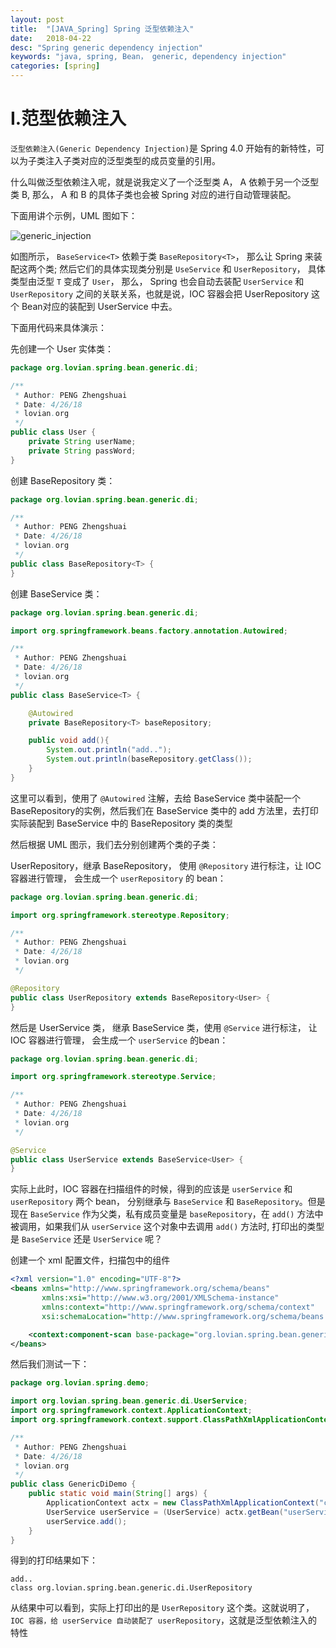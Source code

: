 ```yaml
---
layout: post
title:  "[JAVA_Spring] Spring 泛型依赖注入"
date:   2018-04-22
desc: "Spring generic dependency injection"
keywords: "java, spring, Bean， generic, dependency injection"
categories: [spring]
---
```


# I.范型依赖注入

```泛型依赖注入(Generic Dependency Injection)```是 Spring 4.0 开始有的新特性，可以为子类注入子类对应的泛型类型的成员变量的引用。

什么叫做泛型依赖注入呢，就是说我定义了一个泛型类 A， A 依赖于另一个泛型类 B, 那么， A 和 B 的具体子类也会被 Spring 对应的进行自动管理装配。

下面用讲个示例，UML 图如下：

![generic_injection](/assets/blog/2018/04/generic_injection.png)



如图所示， ```BaseService<T>``` 依赖于类 ```BaseRepository<T>```， 那么让 Spring 来装配这两个类; 然后它们的具体实现类分别是 ```UseService``` 和 ```UserRepository```， 具体类型由泛型 ```T``` 变成了 ```User```， 那么， Spring 也会自动去装配 ```UserService``` 和 ```UserRepository``` 之间的关联关系，也就是说，IOC 容器会把 UserRepository 这个 Bean对应的装配到 UserService 中去。

下面用代码来具体演示：

先创建一个 User 实体类：

```java
package org.lovian.spring.bean.generic.di;

/**
 * Author: PENG Zhengshuai
 * Date: 4/26/18
 * lovian.org
 */
public class User {
    private String userName;
    private String passWord;
}
```

创建 BaseRepository 类：

```java
package org.lovian.spring.bean.generic.di;

/**
 * Author: PENG Zhengshuai
 * Date: 4/26/18
 * lovian.org
 */
public class BaseRepository<T> {
}
```

创建 BaseService 类：

```java
package org.lovian.spring.bean.generic.di;

import org.springframework.beans.factory.annotation.Autowired;

/**
 * Author: PENG Zhengshuai
 * Date: 4/26/18
 * lovian.org
 */
public class BaseService<T> {

    @Autowired
    private BaseRepository<T> baseRepository;

    public void add(){
        System.out.println("add..");
        System.out.println(baseRepository.getClass());
    }
}
```

这里可以看到，使用了 ```@Autowired``` 注解，去给 BaseService 类中装配一个 BaseRepository的实例，然后我们在 BaseService 类中的 add 方法里，去打印实际装配到 BaseService 中的 BaseRepository 类的类型

然后根据 UML 图示，我们去分别创建两个类的子类：

UserRepository，继承 BaseRepository， 使用 ```@Repository``` 进行标注，让 IOC 容器进行管理， 会生成一个 ```userRepository``` 的 bean：

```java
package org.lovian.spring.bean.generic.di;

import org.springframework.stereotype.Repository;

/**
 * Author: PENG Zhengshuai
 * Date: 4/26/18
 * lovian.org
 */

@Repository
public class UserRepository extends BaseRepository<User> {
}
```

然后是 UserService 类， 继承 BaseService 类，使用 ```@Service``` 进行标注， 让 IOC 容器进行管理， 会生成一个 ```userService``` 的bean：

```java
package org.lovian.spring.bean.generic.di;

import org.springframework.stereotype.Service;

/**
 * Author: PENG Zhengshuai
 * Date: 4/26/18
 * lovian.org
 */

@Service
public class UserService extends BaseService<User> {
}
```

实际上此时，IOC 容器在扫描组件的时候，得到的应该是 ```userService``` 和 ```userRepository``` 两个 bean， 分别继承与 ```BaseService``` 和 ```BaseRepository```。但是现在 ```BaseService``` 作为父类，私有成员变量是 ```baseRepository```，在 ```add()``` 方法中被调用，如果我们从 ```userService``` 这个对象中去调用 ```add()``` 方法时, 打印出的类型是 ```BaseService``` 还是 ```UserService``` 呢？

创建一个 xml 配置文件，扫描包中的组件

```xml
<?xml version="1.0" encoding="UTF-8"?>
<beans xmlns="http://www.springframework.org/schema/beans"
       xmlns:xsi="http://www.w3.org/2001/XMLSchema-instance"
       xmlns:context="http://www.springframework.org/schema/context"
       xsi:schemaLocation="http://www.springframework.org/schema/beans http://www.springframework.org/schema/beans/spring-beans.xsd http://www.springframework.org/schema/context http://www.springframework.org/schema/context/spring-context.xsd">

    <context:component-scan base-package="org.lovian.spring.bean.generic.di"/>
</beans>
```

然后我们测试一下：

```java
package org.lovian.spring.demo;

import org.lovian.spring.bean.generic.di.UserService;
import org.springframework.context.ApplicationContext;
import org.springframework.context.support.ClassPathXmlApplicationContext;

/**
 * Author: PENG Zhengshuai
 * Date: 4/26/18
 * lovian.org
 */
public class GenericDiDemo {
    public static void main(String[] args) {
        ApplicationContext actx = new ClassPathXmlApplicationContext("config/generic_di_beans.xml");
        UserService userService = (UserService) actx.getBean("userService");
        userService.add();
    }
}
```

得到的打印结果如下：

```
add..
class org.lovian.spring.bean.generic.di.UserRepository
```

从结果中可以看到，实际上打印出的是 ```UserRepository``` 这个类。这就说明了， ```IOC 容器，给 userService 自动装配了 userRepository```，这就是泛型依赖注入的特性